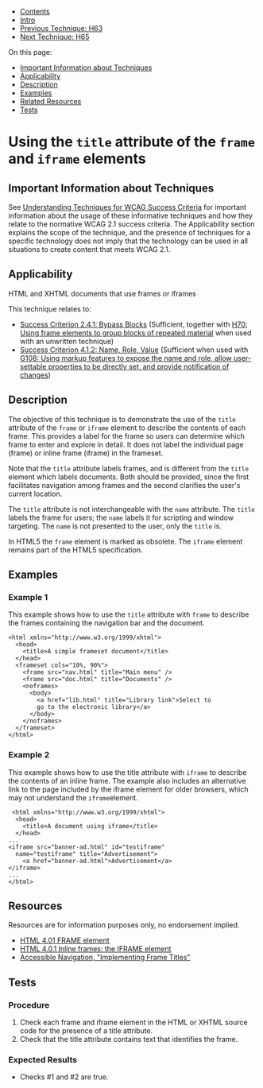 -   [Contents](https://www.w3.org/WAI/WCAG21/Techniques/#techniques "Table of Contents")
-   [Intro](https://www.w3.org/WAI/WCAG21/Techniques/#introduction "Introduction to Techniques")
-   [Previous Technique: H63](H63)
-   [Next Technique: H65](H65)

On this page:

-   [Important Information about Techniques](#important-information)
-   [Applicability](#applicability)
-   [Description](#description)
-   [Examples](#examples)
-   [Related Resources](#resources)
-   [Tests](#tests)

Using the `title` attribute of the `frame` and `iframe` elements
================================================================

Important Information about Techniques
--------------------------------------

See [Understanding Techniques for WCAG Success Criteria](https://www.w3.org/WAI/WCAG21/Understanding/understanding-techniques) for important information about the usage of these informative techniques and how they relate to the normative WCAG 2.1 success criteria. The Applicability section explains the scope of the technique, and the presence of techniques for a specific technology does not imply that the technology can be used in all situations to create content that meets WCAG 2.1.

Applicability
-------------

HTML and XHTML documents that use frames or iframes

This technique relates to:

-   [Success Criterion 2.4.1: Bypass Blocks](https://www.w3.org/WAI/WCAG21/Understanding/bypass-blocks) (Sufficient, together with [H70: Using frame elements to group blocks of repeated material](../html/H70) when used with an unwritten technique)
-   [Success Criterion 4.1.2: Name, Role, Value](https://www.w3.org/WAI/WCAG21/Understanding/name-role-value) (Sufficient when used with [G108: Using markup features to expose the name and role, allow user-settable properties to be directly set, and provide notification of changes](../general/G108))

Description
-----------

The objective of this technique is to demonstrate the use of the `title` attribute of the `frame` or `iframe` element to describe the contents of each frame. This provides a label for the frame so users can determine which frame to enter and explore in detail. It does not label the individual page (frame) or inline frame (iframe) in the frameset.

Note that the `title` attribute labels frames, and is different from the `title` element which labels documents. Both should be provided, since the first facilitates navigation among frames and the second clarifies the user's current location.

The `title` attribute is not interchangeable with the `name` attribute. The `title` labels the frame for users; the `name` labels it for scripting and window targeting. The `name` is not presented to the user, only the `title` is.

In HTML5 the `frame` element is marked as obsolete. The `iframe` element remains part of the HTML5 specification.

Examples
--------

### Example 1

This example shows how to use the `title` attribute with `frame` to describe the frames containing the navigation bar and the document.

    <html xmlns="http://www.w3.org/1999/xhtml">
      <head>
        <title>A simple frameset document</title>
      </head>
      <frameset cols="10%, 90%">
        <frame src="nav.html" title="Main menu" />
        <frame src="doc.html" title="Documents" />
        <noframes>
          <body>
            <a href="lib.html" title="Library link">Select to
            go to the electronic library</a>
          </body>
        </noframes>
      </frameset>
    </html> 

### Example 2

This example shows how to use the title attribute with `iframe` to describe the contents of an inline frame. The example also includes an alternative link to the page included by the iframe element for older browsers, which may not understand the `iframe`element.

     <html xmlns="http://www.w3.org/1999/xhtml">
      <head>
        <title>A document using iframe</title>
      </head>
    ...
    <iframe src="banner-ad.html" id="testiframe" 
      name="testiframe" title="Advertisement">
        <a href="banner-ad.html">Advertisement</a>
    </iframe>
    ...
    </html>  

Resources
---------

Resources are for information purposes only, no endorsement implied.

-   [HTML 4.01 FRAME element](https://www.w3.org/TR/html4/present/frames.html#h-16.2.2)
-   [HTML 4.0.1 Inline frames: the IFRAME element](https://www.w3.org/TR/html4/present/frames.html#h-16.5)
-   [Accessible Navigation, "Implementing Frame Titles"](http://www.jimthatcher.com/webcourse4.htm)

Tests
-----

### Procedure

1.  Check each frame and iframe element in the HTML or XHTML source code for the presence of a title attribute.
2.  Check that the title attribute contains text that identifies the frame.

### Expected Results

-   Checks \#1 and \#2 are true.
